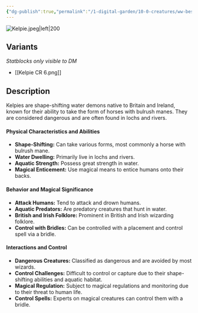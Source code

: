 ```yaml
---
{"dg-publish":true,"permalink":"/1-digital-garden/10-0-creatures/ww-bestiary/kelpie/","tags":["#creature","beast"]}
---
```


![Kelpie.jpeg|left|200](/img/user/1%20DIGITAL%20GARDEN/10.0%20CREATURES/(Attachments)/WW%20Bestiary/Kelpie.jpeg)

## Variants
*Statblocks only visible to DM*
- [[Kelpie CR 6.png]]

## Description

Kelpies are shape-shifting water demons native to Britain and Ireland, known for their ability to take the form of horses with bulrush manes. They are considered dangerous and are often found in lochs and rivers.

#### Physical Characteristics and Abilities

* **Shape-Shifting:** Can take various forms, most commonly a horse with bulrush mane.
* **Water Dwelling:** Primarily live in lochs and rivers.
* **Aquatic Strength:** Possess great strength in water.
* **Magical Enticement:** Use magical means to entice humans onto their backs.

#### Behavior and Magical Significance

* **Attack Humans:** Tend to attack and drown humans.
* **Aquatic Predators:** Are predatory creatures that hunt in water.
* **British and Irish Folklore:** Prominent in British and Irish wizarding folklore.
* **Control with Bridles:** Can be controlled with a placement and control spell via a bridle.

#### Interactions and Control

* **Dangerous Creatures:** Classified as dangerous and are avoided by most wizards.
* **Control Challenges:** Difficult to control or capture due to their shape-shifting abilities and aquatic habitat.
* **Magical Regulation:** Subject to magical regulations and monitoring due to their threat to human life.
* **Control Spells:** Experts on magical creatures can control them with a bridle.